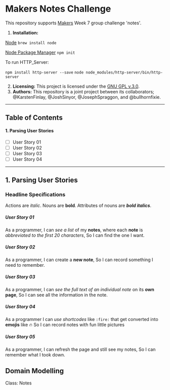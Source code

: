 # Makers Notes Challenge

This repository supports [Makers](https://makers.tech/) Week 7 group challenge 'notes'.

1. **Installation:**

[Node](https://github.com/makersacademy/course/blob/master/pills/node.md)
`brew install node`

[Node Package Manager](https://github.com/makersacademy/course/blob/master/pills/npm.md)
`npm init`

To run HTTP_Server:

`npm install http-server --save`
`node node_modules/http-server/bin/http-server`

2. **Licensing:** This project is licensed under the [GNU GPL v.3.0](https://www.gnu.org/licenses/gpl-3.0.en.html).
3. **Authors:** This repository is a joint project between its collaborators; @KarstenFinlay, @JoshSinyor, @JosephSpraggon, and @bullhornfixie.

---

## Table of Contents

#### 1. Parsing User Stories
- [ ] User Story 01
- [ ] User Story 02
- [ ] User Story 03
- [ ] User Story 04

---

## 1. Parsing User Stories

### Headline Specifications

Actions are *italic*. Nouns are **bold**. Attributes of nouns are **_bold italics_**.

##### User Story 01

As a programmer,
I can *see a list* of my **notes**, where each **note** is *abbreviated to the first 20 characters*,
So I can find the one I want.

##### User Story 02

As a programmer,
I can create a **new note**,
So I can record something I need to remember.

##### User Story 03

As a programmer,
I can *see the full text of an individual note* on its **own page**,
So I can see all the information in the note.

##### User Story 04

As a programmer
I can *use shortcodes* like `:fire:` that get converted into **emojis** like 🔥
So I can record notes with fun little pictures

##### User Story 05

As a programmer,
I can refresh the page and still see my notes,
So I can remember what I took down.

## Domain Modelling

Class: Notes
